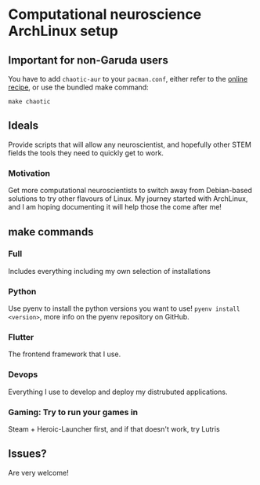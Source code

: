 # Computational neuroscience ArchLinux setup

## Important for non-Garuda users
You have to add `chaotic-aur` to your `pacman.conf`, either refer to the [online recipe](https://aur.chaotic.cx/), or use the bundled make command:

```shell
make chaotic
```

## Ideals
Provide scripts that will allow any neuroscientist, and hopefully other STEM fields the tools they need to quickly get to work.

### Motivation
Get more computational neuroscientists to switch away from Debian-based solutions to try other flavours of Linux. My journey started with ArchLinux, and I am hoping documenting it will help those the come after me!

## make commands

### Full
Includes everything including my own selection of installations

### Python
Use pyenv to install the python versions you want to use! `pyenv install <version>`, more info on the pyenv repository on GitHub.

### Flutter
The frontend framework that I use.

### Devops
Everything I use to develop and deploy my distrubuted applications.

### Gaming: Try to run your games in
Steam + Heroic-Launcher first, and if that doesn't work, try Lutris

## Issues?
Are very welcome!

